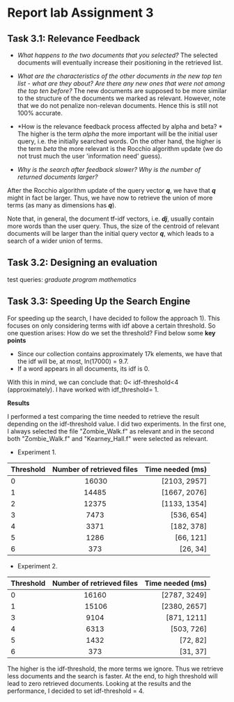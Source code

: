 # Report lab Assignment 3

## Task 3.1: Relevance Feedback

- *What happens to the two documents that you selected?*
The selected documents will eventually increase their positioning in the retrieved list.

- *What are the characteristics of the other documents in the new top ten list - what are they about? Are there any new ones that were not among the top ten before?*
The new documents are supposed to be more similar to the structure of the documents we marked as relevant. However, note that we do not penalize non-relevan documents. Hence this is still not 100% accurate.

- *How is the relevance feedback process affected by alpha and beta? *
The higher is the term *alpha* the more important will be the initial user query, i.e. the initially searched words. On the other hand, the higher is the term *beta* the more relevant is the Rocchio algorithm update (we do not trust much the user 'information need' guess).

- *Why  is  the  search  after  feedback  slower?  Why  is  the  number  of returned documents larger?*

After the Rocchio algorithm update of the query vector _**q**_, we have that _**q**_ might in fact be larger. Thus, we have now to retrieve the union of more terms (as many as dimensions has _**q**_).

Note that, in general, the document tf-idf vectors, i.e. _**dj**_, usually contain more words than the user query. Thus, the size of the centroid of relevant documents will be larger than the initial query vector _**q**_, which leads to a search of a wider union of terms.

## Task 3.2: Designing an evaluation

test queries: *graduate program mathematics*

## Task 3.3: Speeding Up the Search Engine
For speeding up the search, I have decided to follow the approach 1). This focuses on only considering terms with idf above a certain threshold. So one question arises: How do we set the threshold? Find below some **key points**

- Since our collection contains approximately 17k elements, we have that the idf will be, at most, ln(17000) = 9.7.
- If a word appears in all documents, its idf is 0.

With this in mind, we can conclude that: 0< idf-threshold<4  (approximately). I have worked with idf_threshold= 1.

**Results**

I performed a test comparing the time needed to retrieve the result depending on the idf-threshold
value. I did two experiments. In the first one, I always selected the file "Zombie_Walk.f" as relevant
and in the second both "Zombie_Walk.f" and "Kearney_Hall.f" were selected as relevant.

* Experiment 1.

Threshold | Number of retrieved files | Time needed (ms) |
----------|:-------------------------:|------------------:
0         | 16030                     | [2103, 2957]     |
1         | 14485                     | [1667, 2076]     |
2         | 12375                     | [1133, 1354]     |
3         | 7473                      | [536, 654]       |
4         | 3371                      | [182, 378]       |
5         | 1286                      | [66, 121]        |
6         | 373                       | [26, 34]         |

* Experiment 2.

Threshold | Number of retrieved files | Time needed (ms) |
----------|:-------------------------:|------------------:
0         | 16160                     | [2787, 3249]     |
1         | 15106                     | [2380, 2657]     |
3         | 9104                      | [871, 1211]      |
4         | 6313                      | [503, 726]       |
5         | 1432                      | [72, 82]         |
6         | 373                       | [31, 37]         |

The higher is the idf-threshold, the more terms we ignore. Thus we retrieve less documents and the search is faster. At the end, to high threshold will lead to zero retrieved documents. Looking at the results and the performance, I decided to set idf-threshold = 4.